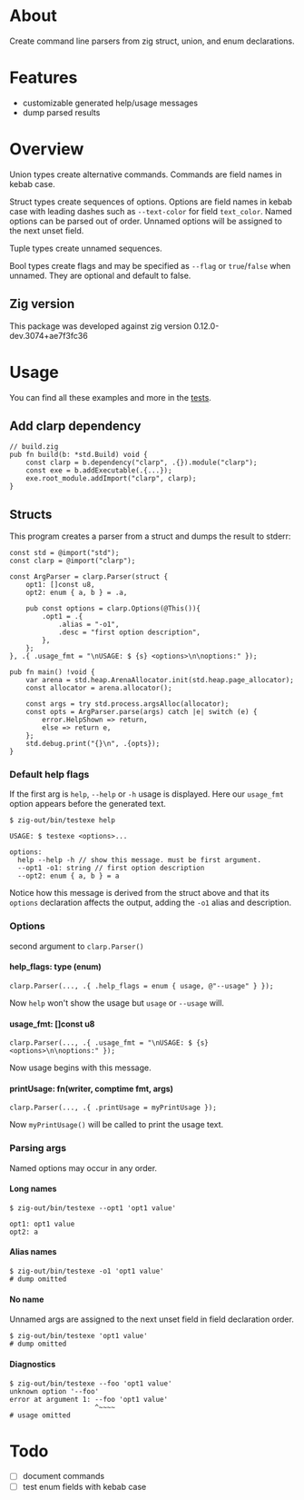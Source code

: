 # About

Create command line parsers from zig struct, union, and enum declarations.

# Features

* customizable generated help/usage messages
* dump parsed results

# Overview
Union types create alternative commands.  Commands are field names in kebab case.

Struct types create sequences of options.  Options are field names in kebab case with leading dashes such as `--text-color` for field `text_color`.  Named options can be parsed out of order.  Unnamed options will be assigned to the next unset field.

Tuple types create unnamed sequences.

Bool types create flags and may be specified as `--flag` or `true`/`false` when unnamed.  They are optional and default to false.

## Zig version
This package was developed against zig version 0.12.0-dev.3074+ae7f3fc36

# Usage
You can find all these examples and more in the [tests](src/tests.zig).

## Add clarp dependency
```zig
// build.zig
pub fn build(b: *std.Build) void {
    const clarp = b.dependency("clarp", .{}).module("clarp");
    const exe = b.addExecutable(.{...});
    exe.root_module.addImport("clarp", clarp);
}
```

## Structs
This program creates a parser from a struct and dumps the result to stderr:
```zig
const std = @import("std");
const clarp = @import("clarp");

const ArgParser = clarp.Parser(struct {
    opt1: []const u8,
    opt2: enum { a, b } = .a,

    pub const options = clarp.Options(@This()){
        .opt1 = .{
            .alias = "-o1",
            .desc = "first option description",
        },
    };
}, .{ .usage_fmt = "\nUSAGE: $ {s} <options>\n\noptions:" });

pub fn main() !void {
    var arena = std.heap.ArenaAllocator.init(std.heap.page_allocator);
    const allocator = arena.allocator();

    const args = try std.process.argsAlloc(allocator);
    const opts = ArgParser.parse(args) catch |e| switch (e) {
        error.HelpShown => return,
        else => return e,
    };
    std.debug.print("{}\n", .{opts});
}
```

### Default help flags
If the first arg is `help`, `--help` or `-h` usage is displayed.  Here our `usage_fmt` option appears before the generated text.

```console
$ zig-out/bin/testexe help

USAGE: $ testexe <options>...

options:
  help --help -h // show this message. must be first argument.
  --opt1 -o1: string // first option description
  --opt2: enum { a, b } = a

```

Notice how this message is derived from the struct above and that its `options` declaration affects the output, adding the `-o1` alias and description.

### Options
second argument to `clarp.Parser()`
#### help_flags: type (enum)
```zig
clarp.Parser(..., .{ .help_flags = enum { usage, @"--usage" } });
```
Now `help` won't show the usage but `usage` or `--usage` will.
#### usage_fmt: []const u8
```zig
clarp.Parser(..., .{ .usage_fmt = "\nUSAGE: $ {s} <options>\n\noptions:" });
```
Now usage begins with this message.
#### printUsage: fn(writer, comptime fmt, args)
```zig
clarp.Parser(..., .{ .printUsage = myPrintUsage });
```
Now `myPrintUsage()` will be called to print the usage text.


### Parsing args
Named options may occur in any order.
#### Long names
```console
$ zig-out/bin/testexe --opt1 'opt1 value'

opt1: opt1 value
opt2: a
```
#### Alias names
```console
$ zig-out/bin/testexe -o1 'opt1 value'
# dump omitted
```
#### No name
Unnamed args are assigned to the next unset field in field declaration order.
```console
$ zig-out/bin/testexe 'opt1 value'
# dump omitted
```
#### Diagnostics
```console
$ zig-out/bin/testexe --foo 'opt1 value'
unknown option '--foo'
error at argument 1: --foo 'opt1 value'
                     ^~~~~
# usage omitted
```

# Todo
- [ ] document commands
- [ ] test enum fields with kebab case